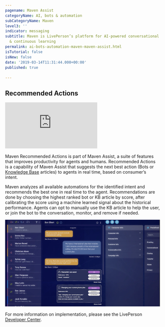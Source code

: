 ```yaml
---
pagename: Maven Assist
categoryName: AI, bots & automation
subCategoryName: Maven
level3: ''
indicator: messaging
subtitle: Maven is LivePerson’s platform for AI-powered conversational orchestration
  & continuous learning
permalink: ai-bots-automation-maven-maven-assist.html
isTutorial: false
isNew: false
date: '2019-03-14T11:31:44.000+00:00'
published: true

---
```


## Recommended Actions

<iframe style="max-width: 750px;" src="https://player.vimeo.com/video/337493310" frameborder="0" webkitallowfullscreen mozallowfullscreen allowfullscreen></iframe>


Maven Recommended Actions is part of Maven Assist, a suite of features that improves productivity for agents and humans. Recommended Actions is a capability of Maven Assist that suggests the next best action (Bots or [Knowledge Base](https://developers.liveperson.com/conversation-builder-knowledge-base.html) articles) to agents in real time, based on consumer’s intent.

Maven analyzes all available automations for the identified intent and recommends the best one in real time to the agent. Recommendations are done by choosing the highest ranked bot or KB article by score, after calibrating the score using a machine learned signal about the historical performance. Agents can opt to manually use the KB article to help the user, or join the bot to the conversation, monitor, and remove if needed.

<img class="fancyimage" width="800" src="img/maven-assist-RA.png">

For more information on implementation, please see the LivePerson [Developer Center](https://developers.liveperson.com/maven-maven-assist-overview.html).
